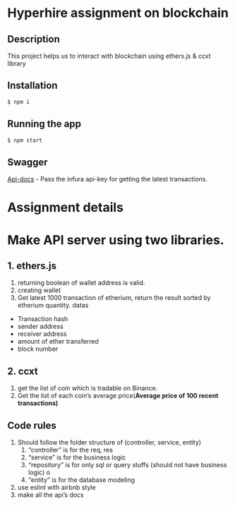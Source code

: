 # Hyperhire assignment on blockchain

## Description
This project helps us to interact with blockchain using ethers.js & ccxt library

## Installation

```bash
$ npm i
```

## Running the app

```bash
$ npm start
```

## Swagger
[Api-docs](http://localhost:3000/api-docs) - Pass the infura api-key for getting the latest transactions.

# Assignment details

# Make API server using two libraries.

## 1. ethers.js

1. returning boolean of wallet address is valid.
2. creating wallet
3. Get latest 1000 transaction of etherium, return the result sorted by etherium quantity.
datas
- Transaction hash
- sender address
- receiver address
- amount of ether transferred
- block number

## 2.  ccxt

1. get the list of coin which is tradable on Binance.
2. Get the list of each coin’s average price(**Average price of 100 recent transactions)**
    
    

## Code rules

1. Should follow the folder structure of (controller, service, entity)
    1. “controller” is for the req, res
    2. “service” is for the business logic
    3. “repository” is for only sql or query stuffs (should not have business logic) o
    4. “entity” is for the database modeling
2. use eslint with airbnb style
3. make all the api’s docs
